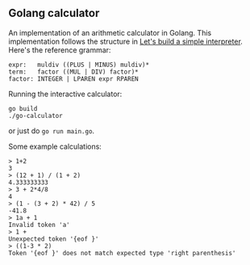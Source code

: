 ## Golang calculator

An implementation of an arithmetic calculator in Golang. This implementation follows the structure in [Let's build a simple interpreter](http://ruslanspivak.com/lsbasi-part6/). Here's the reference grammar:

    expr:   muldiv ((PLUS | MINUS) muldiv)*
    term:   factor ((MUL | DIV) factor)*
    factor: INTEGER | LPAREN expr RPAREN

Running the interactive calculator:

    go build
    ./go-calculator

or just do `go run main.go`.

Some example calculations:

    > 1+2
    3
    > (12 + 1) / (1 + 2)
    4.333333333
    > 3 + 2*4/8
    4
    > (1 - (3 + 2) * 42) / 5
    -41.8
    > 1a + 1
    Invalid token 'a'
    > 1 +
    Unexpected token '{eof }'
    > ((1-3 * 2)
    Token '{eof }' does not match expected type 'right parenthesis'
